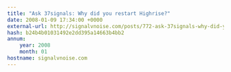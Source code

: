 ```yaml
---
title: "Ask 37signals: Why did you restart Highrise?"
date: 2008-01-09 17:34:00 +0000
external-url: http://signalvnoise.com/posts/772-ask-37signals-why-did-you-restart-highrise
hash: b24b4b01031492e2dd395a14663b4bb2
annum:
    year: 2008
    month: 01
hostname: signalvnoise.com
---
```



